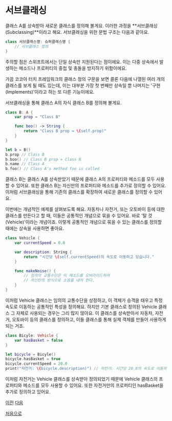 # 서브클래싱

클래스 A를 상속받아 새로운 클래스를 정의해 볼게요. 이러한 과정을 **서브클래싱(Subclassing)**이라고 해요. 서브클래싱을 위한 문법 구조는 다음과 같아요.

```swift
class 서브클래스명: 슈퍼클래스명 {
    // 서브클래스 정의
}
```

주의할 점은 스위프트에서는 단일 상속만 지원된다는 점이에요. 이는 다중 상속에서 발생하는 메소드나 프로퍼티의 중첩 및 충돌을 방지하기 위함이에요.

가끔 코코아 터치 프레임워크의 클래스 정의 구문을 보면 콜론 다음에 나열된 여러 개의 클래스를 보게 될 때도 있는데, 이는 대부분 가장 첫 번째만 상속일 뿐 나머지는 '구현(Implements)'이라고 하는 또 다른 기능이에요.

서브클래싱을 통해 클래스 A의 자식 클래스 B를 정의해 볼게요.

```swift
class B: A {
    var prop = "Class B"

    func boo() -> String {
        return "Class B prop = \(self.prop)"
    }
}

let b = B()
b.prop // Class B
b.boo() // Class B prop = Class B
b.name // Class A
b.foo() // Class A's method foo is called
```

클래스 B는 클래스 A를 상속받았기 때문에 클래스 A의 프로퍼티와 메소드를 모두 사용할 수 있어요. 또한 클래스 B는 자신만의 프로퍼티와 메소드를 추가로 정의할 수 있어요. 이처럼 서브클래싱을 통해 기존의 클래스를 확장하여 새로운 클래스를 정의할 수 있어요.

이번에는 개념적인 예제를 살펴보도록 해요. 자동차나 자전거, 또는 오토바이 등에 대한 클래스를 만든다고 할 때, 이들은 공통적인 개념으로 묶을 수 있어요. 바로 '탈 것(Vehicle)'이라는 개념이죠. 이렇게 공통적인 개념으로 묶을 수 있는 클래스를 정의할 때에는 상속을 사용하면 좋아요.

```swift
class Vehicle {
    var currentSpeed = 0.0

    var description: String {
        return "시간당 \(self.currentSpeed)의 속도로 이동하고 있습니다."
    }

    func makeNoise() {
        // 임의의 교통수단은 이 메소드를 오버라이드하여
        // 자신만의 방식으로 소음을 내야 한다.
    }
}
```

이처럼 Vehicle 클래스는 임의의 교통수단을 상정하고, 이 객체가 승객을 태우고 특정 속도로 이동하는 공통적인 특성을 정의해요. 하지만 기본 클래스로 정의된 Vehicle 클래스 그 자체로 사용되는 경우는 그리 많지 않아요. 이 클래스를 상속받아서 자동차, 자전거, 오토바이 등의 클래스를 정의하고, 이들 클래스를 통해 실제 객체를 만들어 사용하게 되는 거죠.

```swift
class Bicyle: Vehicle {
    var hasBasket = false
}

let bicycle = Bicyle()
bicycle.hasBasket = true
bicycle.currentSpeed = 20.0
print("자전거: \(bicycle.description)") // 자전거: 시간당 20.0의 속도로 이동하고 있습니다.
```

이처럼 자전거는 Vehicle 클래스를 상속받아 정의되었기 때문에 Vehicle 클래스의 프로퍼티와 메소드를 모두 사용할 수 있어요. 또한 자전거만의 프로퍼티인 hasBasket을 추가로 정의하고 있어요.

[이전](https://github.com/MojitoBar/iOS-DeepDive/blob/main/%EA%BC%BC%EA%BC%BC%ED%95%9C_%EC%9E%AC%EC%9D%80%EC%94%A8%EC%9D%98_Swift_%EB%AC%B8%EB%B2%95%ED%8E%B8/8.4.md)
[다음](https://github.com/MojitoBar/iOS-DeepDive/blob/main/%EA%BC%BC%EA%BC%BC%ED%95%9C_%EC%9E%AC%EC%9D%80%EC%94%A8%EC%9D%98_Swift_%EB%AC%B8%EB%B2%95%ED%8E%B8/8.4.2.md)

[처음으로](https://github.com/MojitoBar/iOS-DeepDive/blob/main/%EA%BC%BC%EA%BC%BC%ED%95%9C_%EC%9E%AC%EC%9D%80%EC%94%A8%EC%9D%98_Swift_%EB%AC%B8%EB%B2%95%ED%8E%B8/README.md)
